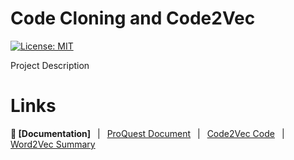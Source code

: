 # Code Cloning and Code2Vec
[![License: MIT](https://img.shields.io/badge/License-MIT-yellow.svg)](https://opensource.org/licenses/MIT)

Project Description 

# Links
**📖 [Documentation]**
&ensp;|&ensp;
[ProQuest Document](https://escholarship.org/content/qt5qx4b1xh/qt5qx4b1xh.pdf?t=qviese)
&ensp;|&ensp;
[Code2Vec Code](https://code2vec.org/)
&ensp;|&ensp;
[Word2Vec Summary](https://towardsdatascience.com/introduction-to-word-embedding-and-word2vec-652d0c2060fa)

